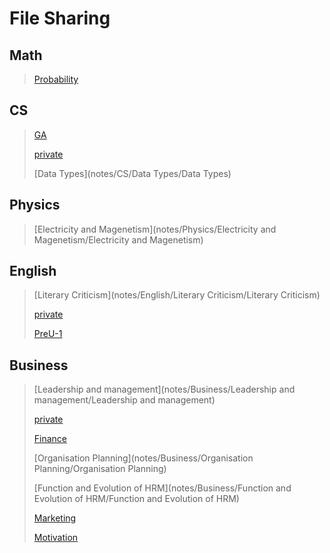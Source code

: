 # File Sharing

## Math 
>[Probability](notes/Math/Probability/Probability)
>

## CS 
>[GA](notes/CS/GA/GA)
>
>[private](notes/CS/private/private)
>
>[Data Types](notes/CS/Data Types/Data Types)
>

## Physics 
>[Electricity and Magenetism](notes/Physics/Electricity and Magenetism/Electricity and Magenetism)
>

## English 
>[Literary Criticism](notes/English/Literary Criticism/Literary Criticism)
>
>[private](notes/English/private/private)
>
>[PreU-1](notes/English/PreU-1/PreU-1)
>

## Business 
>[Leadership and management](notes/Business/Leadership and management/Leadership and management)
>
>[private](notes/Business/private/private)
>
>[Finance](notes/Business/Finance/Finance)
>
>[Organisation  Planning](notes/Business/Organisation  Planning/Organisation  Planning)
>
>[Function and Evolution of HRM](notes/Business/Function and Evolution of HRM/Function and Evolution of HRM)
>
>[Marketing](notes/Business/Marketing/Marketing)
>
>[Motivation](notes/Business/Motivation/Motivation)
>


